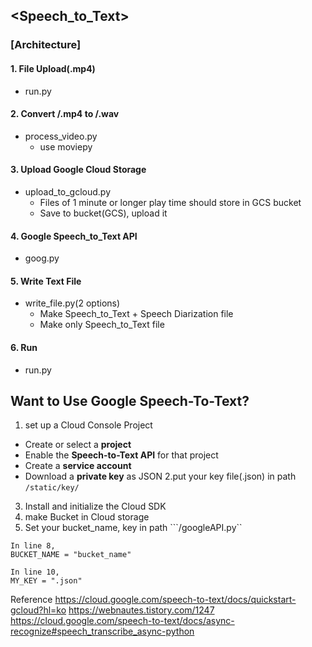 ## <Speech_to_Text>

### [Architecture]
#### 1. File Upload(.mp4)
  * run.py

#### 2. Convert /.mp4 to /.wav
  * process_video.py
    - use moviepy
  
#### 3. Upload Google Cloud Storage
  * upload_to_gcloud.py
    - Files of 1 minute or longer play time should store in GCS bucket
    - Save to bucket(GCS), upload it
  
#### 4. Google Speech_to_Text API
  * goog.py  
  
#### 5. Write Text File
  * write_file.py(2 options)
    - Make Speech_to_Text + Speech Diarization file
    - Make only Speech_to_Text file
    
#### 6. Run
  * run.py



## Want to Use Google Speech-To-Text?
1. set up a Cloud Console Project
  - Create or select a **project**
  - Enable the **Speech-to-Text API** for that project
  - Create a **service account**
  - Download a **private key** as JSON
2.put your key file(.json) in path ```/static/key/```
3. Install and initialize the Cloud SDK
4. make Bucket in Cloud storage
5. Set your bucket_name, key in path ```/googleAPI.py``
```
In line 8,
BUCKET_NAME = "bucket_name"

In line 10,
MY_KEY = ".json"
```


Reference
https://cloud.google.com/speech-to-text/docs/quickstart-gcloud?hl=ko
https://webnautes.tistory.com/1247
https://cloud.google.com/speech-to-text/docs/async-recognize#speech_transcribe_async-python
